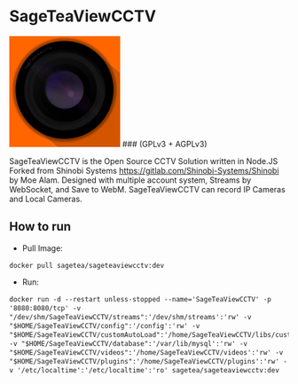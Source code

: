 # SageTeaViewCCTV 

<img width="200px" src="/web/libs/img/icon/apple-touch-icon-152x152.png" />
### (GPLv3 + AGPLv3)

SageTeaViewCCTV is the Open Source CCTV Solution written in Node.JS Forked from Shinobi Systems https://gitlab.com/Shinobi-Systems/Shinobi by Moe Alam. Designed with multiple account system, Streams by WebSocket, and Save to WebM. SageTeaViewCCTV can record IP Cameras and Local Cameras.

## How to run

- Pull Image:

```console
docker pull sagetea/sageteaviewcctv:dev
```

- Run:

```console
docker run -d --restart unless-stopped --name='SageTeaViewCCTV' -p '8080:8080/tcp' -v "/dev/shm/SageTeaViewCCTV/streams":'/dev/shm/streams':'rw' -v "$HOME/SageTeaViewCCTV/config":'/config':'rw' -v "$HOME/SageTeaViewCCTV/customAutoLoad":'/home/SageTeaViewCCTV/libs/customAutoLoad':'rw' -v "$HOME/SageTeaViewCCTV/database":'/var/lib/mysql':'rw' -v "$HOME/SageTeaViewCCTV/videos":'/home/SageTeaViewCCTV/videos':'rw' -v "$HOME/SageTeaViewCCTV/plugins":'/home/SageTeaViewCCTV/plugins':'rw' -v '/etc/localtime':'/etc/localtime':'ro' sagetea/sageteaviewcctv:dev
```